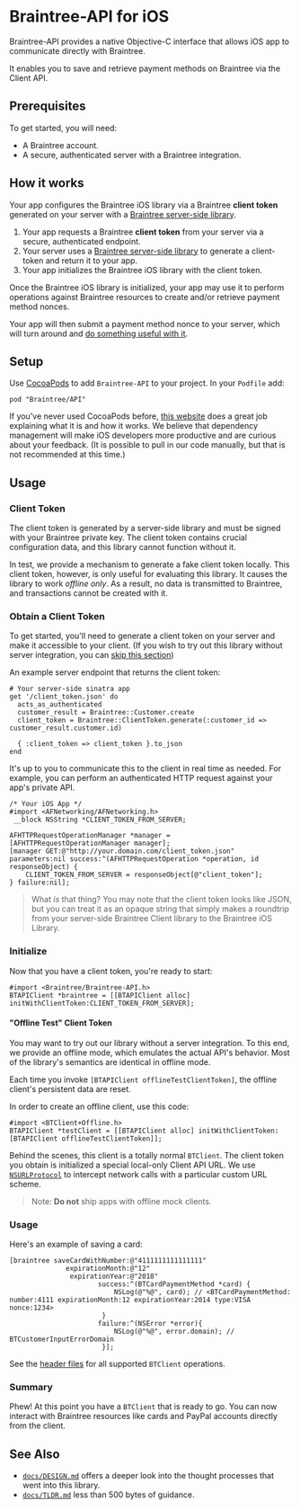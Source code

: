 # Braintree-API for iOS

Braintree-API provides a native Objective-C interface that allows iOS app to communicate directly with Braintree.

It enables you to save and retrieve payment methods on Braintree via the Client API.

## Prerequisites

To get started, you will need:

* A Braintree account.
* A secure, authenticated server with a Braintree integration.


## How it works

Your app configures the Braintree iOS library via a Braintree **client token** generated on your server with a [Braintree server-side library](https://github.com/braintree/client-sdk-docs/blob/master/SERVER_DOCS.md).

1. Your app requests a Braintree **client token** from your server via a secure, authenticated endpoint.
2. Your server uses a [Braintree server-side library](https://github.com/braintree/client-sdk-docs/blob/master/SERVER_DOCS.md#creating-a-client-token) to generate a client-token and return it to your app.
3. Your app initializes the Braintree iOS library with the client token.

Once the Braintree iOS library is initialized, your app may use it to perform operations against Braintree resources to create and/or retrieve payment method nonces.

Your app will then submit a payment method nonce to your server, which will turn around and [do something useful with it](https://github.com/braintree/client-sdk-docs/blob/develop/SERVER_DOCS.md#using-a-payment-method-nonce).


## Setup

Use [CocoaPods](http://cocoapods.org/) to add `Braintree-API` to your project. In your `Podfile` add:

```
pod "Braintree/API"
```

If you've never used CocoaPods before, [this website](http://guides.cocoapods.org/using/getting-started.html) does a great job explaining what it is and how it works. We believe that dependency management will make iOS developers more productive and are curious about your feedback. (It is possible to pull in our code manually, but that is not recommended at this time.)


## Usage

### Client Token

The client token is generated by a server-side library and must be signed with your Braintree private key. The client token contains crucial configuration data, and this library cannot function without it. 

In test, we provide a mechanism to generate a fake client token locally. This client token, however, is only useful for evaluating this library. It causes the library to work *offline only*. As a result, no data is transmitted to Braintree, and transactions cannot be created with it.

### Obtain a Client Token

To get started, you'll need to generate a client token on your server and make it accessible to your client. 
(If you wish to try out this library without server integration, you can [skip this section](#offline-test-client-token))

An example server endpoint that returns the client token:

```
# Your server-side sinatra app
get '/client_token.json' do
  acts_as_authenticated
  customer_result = Braintree::Customer.create
  client_token = Braintree::ClientToken.generate(:customer_id => customer_result.customer.id)

  { :client_token => client_token }.to_json
end
```

It's up to you to communicate this to the client in real time as needed. For example, you can perform an authenticated HTTP request against your app's private API.

```
/* Your iOS App */
#import <AFNetworking/AFNetworking.h>
 __block NSString *CLIENT_TOKEN_FROM_SERVER;

AFHTTPRequestOperationManager *manager = [AFHTTPRequestOperationManager manager];
[manager GET:@"http://your.domain.com/client_token.json" parameters:nil success:^(AFHTTPRequestOperation *operation, id responseObject) {
    CLIENT_TOKEN_FROM_SERVER = responseObject[@"client_token"];
} failure:nil];
```

> What *is* that thing? You may note that the client token looks like JSON, but you can treat it as an opaque string that simply makes a roundtrip from your server-side Braintree Client library to the Braintree iOS Library.


### Initialize

Now that you have a client token, you're ready to start:

```
#import <Braintree/Braintree-API.h>
BTAPIClient *braintree = [[BTAPIClient alloc] initWithClientToken:CLIENT_TOKEN_FROM_SERVER];
```

#### "Offline Test" Client Token

You may want to try out our library without a server integration. To this end, we provide an offline mode, which emulates the actual API's behavior. Most of the library's semantics are identical in offline mode.

Each time you invoke `[BTAPIClient offlineTestClientToken]`, the offline client's persistent data are reset.

In order to create an offline client, use this code:

```
#import <BTClient+Offline.h>
BTAPIClient *testClient = [[BTAPIClient alloc] initWithClientToken:[BTAPIClient offlineTestClientToken]];
```

Behind the scenes, this client is a totally normal `BTClient`. The client token you obtain is initialized a special local-only Client API URL. We use [`NSURLProtocol`](http://nshipster.com/nsurlprotocol/) to intercept network calls with a particular custom URL scheme.

> Note: **Do not** ship apps with offline mock clients.


### Usage

Here's an example of saving a card:

```
[braintree saveCardWithNumber:@"4111111111111111"
              expirationMonth:@"12"
               expirationYear:@"2018"
                      success:^(BTCardPaymentMethod *card) {
                          NSLog(@"%@", card); // <BTCardPaymentMethod: number:4111 expirationMonth:12 expirationYear:2014 type:VISA nonce:1234>
                       }
                      failure:^(NSError *error){
                          NSLog(@"%@", error.domain); // BTCustomerInputErrorDomain
                       }];

```

See the [header files](./Braintree-API/Public/) for all supported `BTClient` operations.


### Summary

Phew! At this point you have a `BTClient` that is ready to go. You can now interact with Braintree resources like cards and PayPal accounts directly from the client.


## See Also

* [`docs/DESIGN.md`](./docs/DESIGN.md) offers a deeper look into the thought processes that went into this library.
* [`docs/TLDR.md`](./docs/TLDR.md) less than 500 bytes of guidance.
